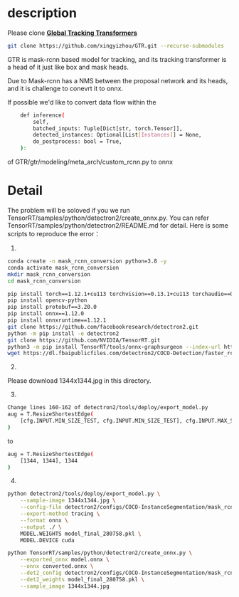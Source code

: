 # description

Please clone [**Global Tracking Transformers**](https://github.com/xingyizhou/GTR#readme)
```bash
git clone https://github.com/xingyizhou/GTR.git --recurse-submodules
```

GTR is mask-rcnn based model for tracking, and its tracking transformer is a head of it just like box and mask heads. 


Due to Mask-rcnn has a NMS between the proposal network and its heads, and it is challenge to conevrt it to onnx. 


If possible we'd like to convert data flow within the 
```bash
    def inference(
        self,
        batched_inputs: Tuple[Dict[str, torch.Tensor]],
        detected_instances: Optional[List[Instances]] = None,
        do_postprocess: bool = True,
    ):
```
of GTR/gtr/modeling/meta_arch/custom_rcnn.py to onnx

# Detail
The problem will be soloved if you we run TensorRT/samples/python/detectron2/create_onnx.py. 
You can refer TensorRT/samples/python/detectron2/README.md for detail.
Here is some scripts to reproduce the error：

1.

```bash
conda create -n mask_rcnn_conversion python=3.8 -y
conda activate mask_rcnn_conversion
mkdir mask_rcnn_conversion
cd mask_rcnn_conversion

pip install torch==1.12.1+cu113 torchvision==0.13.1+cu113 torchaudio==0.12.1 --extra-index-url https://download.pytorch.org/whl/cu113
pip install opencv-python
pip install protobuf==3.20.0
pip install onnx==1.12.0
pip install onnxruntime==1.12.1
git clone https://github.com/facebookresearch/detectron2.git
python -m pip install -e detectron2
git clone https://github.com/NVIDIA/TensorRT.git
python3 -m pip install TensorRT/tools/onnx-graphsurgeon --index-url https://pypi.ngc.nvidia.com
wget https://dl.fbaipublicfiles.com/detectron2/COCO-Detection/faster_rcnn_R_50_FPN_3x/137849458/model_final_280758.pkl
```
2.

Please download 1344x1344.jpg in this directory.

3.
```bash
Change lines 160-162 of detectron2/tools/deploy/export_model.py 
aug = T.ResizeShortestEdge(
    [cfg.INPUT.MIN_SIZE_TEST, cfg.INPUT.MIN_SIZE_TEST], cfg.INPUT.MAX_SIZE_TEST
)
```
to
```bash
aug = T.ResizeShortestEdge(
    [1344, 1344], 1344
)
```
4.
```bash
python detectron2/tools/deploy/export_model.py \
    --sample-image 1344x1344.jpg \
    --config-file detectron2/configs/COCO-InstanceSegmentation/mask_rcnn_R_50_FPN_3x.yaml \
    --export-method tracing \
    --format onnx \
    --output ./ \
    MODEL.WEIGHTS model_final_280758.pkl \
    MODEL.DEVICE cuda

python TensorRT/samples/python/detectron2/create_onnx.py \
    --exported_onnx model.onnx \
    --onnx converted.onnx \
    --det2_config detectron2/configs/COCO-InstanceSegmentation/mask_rcnn_R_50_FPN_3x.yaml \
    --det2_weights model_final_280758.pkl \
    --sample_image 1344x1344.jpg
```

